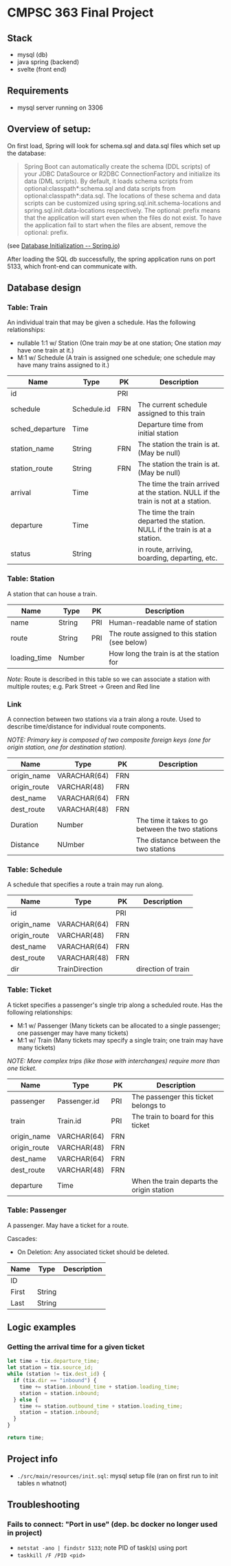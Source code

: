 # CMPSC 363 Final Project

## Stack

- mysql (db)
- java spring (backend)
- svelte (front end)

## Requirements

- mysql server running on 3306

## Overview of setup:

On first load, Spring will look for schema.sql and data.sql files which set up the database:

> Spring Boot can automatically create the schema (DDL scripts) of your JDBC DataSource or R2DBC ConnectionFactory and initialize its data (DML scripts).
> By default, it loads schema scripts from optional:classpath*:schema.sql and data scripts from optional:classpath*:data.sql. The locations of these schema and data scripts can be customized using spring.sql.init.schema-locations and spring.sql.init.data-locations respectively. The optional: prefix means that the application will start even when the files do not exist. To have the application fail to start when the files are absent, remove the optional: prefix.

(see [Database Initialization -- Spring.io](https://docs.spring.io/spring-boot/how-to/data-initialization.html))

After loading the SQL db successfully, the spring application runs on port 5133, which front-end can communicate with.

## Database design

### Table: Train

An individual train that may be given a schedule. Has the following relationships:

- nullable 1:1 w/ Station (One train _may_ be at one station; One station _may_ have one train at it.)
- M:1 w/ Schedule (A train is assigned one schedule; one schedule may have many trains assigned to it.)

| Name            | Type        | PK  | Description                                                                       |
| --------------- | ----------- | --- | --------------------------------------------------------------------------------- |
| id              |             | PRI |                                                                                   |
| schedule        | Schedule.id | FRN | The current schedule assigned to this train                                       |
| sched_departure | Time        |     | Departure time from initial station                                               |
| station_name    | String      | FRN | The station the train is at. (May be null)                                        |
| station_route   | String      | FRN | The station the train is at. (May be null)                                        |
| arrival         | Time        |     | The time the train arrived at the station. NULL if the train is not at a station. |
| departure       | Time        |     | The time the train departed the station. NULL if the train is at a station.       |
| status          | String      |     | in route, arriving, boarding, departing, etc.                                     |

### Table: Station

A station that can house a train.

| Name         | Type   | PK  | Description                                    |
| ------------ | ------ | --- | ---------------------------------------------- |
| name         | String | PRI | Human-readable name of station                 |
| route        | String | PRI | The route assigned to this station (see below) |
| loading_time | Number |     | How long the train is at the station for       |

_Note:_ Route is described in this table so we can associate a station with multiple routes; e.g. Park Street -> Green and Red line

### Link

A connection between two stations via a train along a route. Used to describe time/distance for individual route components.

_NOTE: Primary key is composed of two composite foreign keys (one for origin station, one for destination station)._

| Name         | Type         | PK  | Description                                      |
| ------------ | ------------ | --- | ------------------------------------------------ |
| origin_name  | VARACHAR(64) | FRN |                                                  |
| origin_route | VARCHAR(48)  | FRN |                                                  |
| dest_name    | VARACHAR(64) | FRN |                                                  |
| dest_route   | VARACHAR(48) | FRN |                                                  |
| Duration     | Number       |     | The time it takes to go between the two stations |
| Distance     | NUmber       |     | The distance between the two stations            |

### Table: Schedule

A schedule that specifies a route a train may run along.

| Name         | Type           | PK  | Description        |
| ------------ | -------------- | --- | ------------------ |
| id           |                | PRI |                    |
| origin_name  | VARACHAR(64)   | FRN |                    |
| origin_route | VARCHAR(48)    | FRN |                    |
| dest_name    | VARACHAR(64)   | FRN |                    |
| dest_route   | VARACHAR(48)   | FRN |                    |
| dir          | TrainDirection |     | direction of train |

### Table: Ticket

A ticket specifies a passenger's single trip along a scheduled route. Has the following relationships:

- M:1 w/ Passenger (Many tickets can be allocated to a single passenger; one passenger may have many tickets)
- M:1 w/ Train (Many tickets may specify a single train; one train may have many tickets)

_NOTE: More complex trips (like those with interchanges) require more than one ticket._

| Name         | Type         | PK  | Description                               |
| ------------ | ------------ | --- | ----------------------------------------- |
| passenger    | Passenger.id | PRI | The passenger this ticket belongs to      |
| train        | Train.id     | PRI | The train to board for this ticket        |
| origin_name  | VARCHAR(64)  | FRN |                                           |
| origin_route | VARCHAR(48)  | FRN |                                           |
| dest_name    | VARCHAR(64)  | FRN |                                           |
| dest_route   | VARCHAR(48)  | FRN |                                           |
| departure    | Time         |     | When the train departs the origin station |

### Table: Passenger

A passenger. May have a ticket for a route.

Cascades:

- On Deletion: Any associated ticket should be deleted.

| Name  | Type   | Description |
| ----- | ------ | ----------- |
| ID    |        |             |
| First | String |             |
| Last  | String |             |

## Logic examples

### Getting the arrival time for a given ticket

```js
let time = tix.departure_time;
let station = tix.source_id;
while (station != tix.dest_id) {
  if (tix.dir == "inbound") {
    time += station.inbound_time + station.loading_time;
    station = station.inbound;
  } else {
    time += station.outbound_time + station.loading_time;
    station = station.inbound;
  }
}

return time;
```

## Project info

- `./src/main/resources/init.sql`: mysql setup file (ran on first run to init tables n whatnot)

## Troubleshooting

### Fails to connect: "Port in use" (dep. bc docker no longer used in project)

- `netstat -ano | findstr 5133`; note PID of task(s) using port
- `taskkill /F /PID <pid>`
